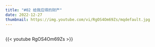 ```yaml
---
title: "#02 给我应得的财产"
date: 2022-12-27
thumbnail: https://img.youtube.com/vi/RgOS4Om69Zs/mqdefault.jpg
---
```


## <!--more-->

{{< youtube RgOS4Om69Zs >}}
